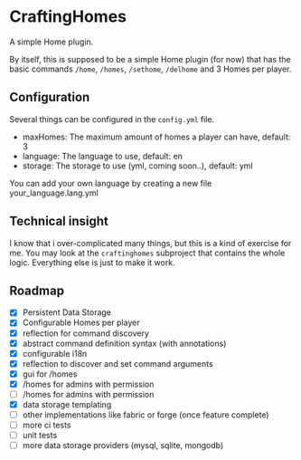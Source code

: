 # CraftingHomes

A simple Home plugin.

By itself, this is supposed to be a simple Home 
plugin (for now) that has the basic commands `/home`, `/homes`,
`/sethome`, `/delhome` and 3 Homes per player.

## Configuration

Several things can be configured in the `config.yml` file.

- maxHomes: The maximum amount of homes a player can have, default: 3
- language: The language to use, default: en
- storage: The storage to use (yml, coming soon..), default: yml

You can add your own language by creating a new file your_language.lang.yml

## Technical insight

I know that i over-complicated many things, but this is a kind of exercise for me.
You may look at the `craftinghomes` subproject that contains the whole logic. 
Everything else is just to make it work.

## Roadmap
- [x] Persistent Data Storage
- [x] Configurable Homes per player
- [x] reflection for command discovery
- [x] abstract command definition syntax (with annotations)
- [x] configurable i18n
- [x] reflection to discover and set command arguments
- [x] gui for /homes
- [x] /homes <player> for admins with permission
- [ ] /homes <player> <home> for admins with permission
- [x] data storage templating
- [ ] other implementations like fabric or forge (once feature complete)
- [ ] more ci tests
- [ ] unit tests
- [ ] more data storage providers (mysql, sqlite, mongodb)
